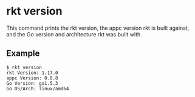 # rkt version

This command prints the rkt version, the appc version rkt is built against, and the Go version and architecture rkt was built with.

## Example

```
$ rkt version
rkt Version: 1.17.0
appc Version: 0.8.8
Go Version: go1.5.3
Go OS/Arch: linux/amd64

